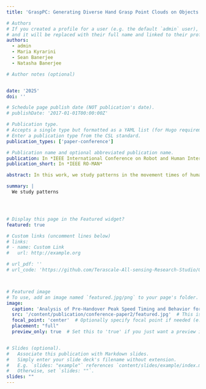 ```yaml
---
title: 'GraspPC: Generating Diverse Hand Grasp Point Clouds on Objects'

# Authors
# If you created a profile for a user (e.g. the default `admin` user), write the username (folder name) here
# and it will be replaced with their full name and linked to their profile.
authors:
  - admin
  - Maria Kyrarini
  - Sean Banerjee
  - Natasha Banerjee

# Author notes (optional)


date: '2025'
doi: ''

# Schedule page publish date (NOT publication's date).
# publishDate: '2017-01-01T00:00:00Z'

# Publication type.
# Accepts a single type but formatted as a YAML list (for Hugo requirements).
# Enter a publication type from the CSL standard.
publication_types: ['paper-conference']

# Publication name and optional abbreviated publication name.
publication: In *IEEE International Conference on Robot and Human Interactive Communication*
publication_short: In *IEEE RO-MAN*

abstract: In this work, we study patterns in the movement times of human participants engaging in object handover during the pre-handover phase, to inform on conducting fluent human-robot handovers. Fluency of object handover between two agents is critical to ensure success of shared overall collaborative goals in the context of larger tasks involving the transferred objects. Human givers and receivers often coordinate their pre-handover movements to ensure fluent transfer, with receivers showing anticipatory behavior and proactive response. Since typical timing patterns of human and robot movements for short-range tasks demonstrate a speedup to a peak speed, and a slowdown to the end point, we analyze relationships between time differences of peak speed attainment relative to start and end (i.e., reach) times, across the giver and receiver. Our work helps inform the design of motion planning algorithms for robots that embody timing patterns during movement that are predictable to the partner.

summary: |
  We study patterns




# Display this page in the Featured widget?
featured: true

# Custom links (uncomment lines below)
# links:
# - name: Custom Link
#   url: http://example.org

# url_pdf: ''
# url_code: 'https://github.com/Terascale-All-sensing-Research-Studio/GraspPC'



# Featured image
# To use, add an image named `featured.jpg/png` to your page's folder.
image:
  caption: 'Analysis of Pre-Handover Peak Speed Timing and Behavior for Human Givers and Receivers'  # This is the caption for the image
  src: '/content/publication/conference-paper2/featured.jpg'  # This is the file path to your image
  focal_point: 'center'  # Optionally specify focal point if needed (e.g., center)
  placement: "full"
  preview_only: true  # Set this to 'true' if you just want a preview image


# Slides (optional).
#   Associate this publication with Markdown slides.
#   Simply enter your slide deck's filename without extension.
#   E.g. `slides: "example"` references `content/slides/example/index.md`.
#   Otherwise, set `slides: ""`.
slides: ""
---
```


